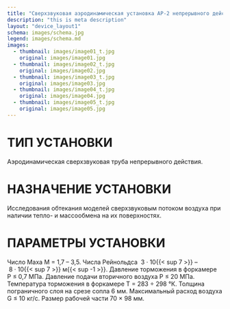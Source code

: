 ```yaml
---
title: "Сверхзвуковая аэродинамическая установка AP-2 непрерывного действия"
description: "this is meta description"
layout: "device_layout1"
schema: images/schema.jpg
legend: images/schema.md
images:
  - thumbnail: images/image01_t.jpg
    original: images/image01.jpg
  - thumbnail: images/image02_t.jpg
    original: images/image02.jpg
  - thumbnail: images/image03_t.jpg
    original: images/image03.jpg
  - thumbnail: images/image04_t.jpg
    original: images/image04.jpg
  - thumbnail: images/image05_t.jpg
    original: images/image05.jpg
---
```


# ТИП УСТАНОВКИ
Аэродинамическая сверхзвуковая труба непрерывного действия.

# НАЗНАЧЕНИЕ УСТАНОВКИ
Исследования обтекания моделей сверхзвуковым потоком воздуха при наличии тепло- и массообмена на их поверхностях.

# ПАРАМЕТРЫ УСТАНОВКИ
Число Маха M&nbsp;=&nbsp;1,7&nbsp;–&nbsp;3,5. Числа Рейнольдса &nbsp;3&nbsp;·&nbsp;10{{< sup 7 >}}&nbsp;–&nbsp;8&nbsp;·&nbsp;10{{< sup 7 >}}&nbsp;м{{< sup -1 >}}. Давление торможения в форкамере P&nbsp;≤&nbsp;0,7&nbsp;МПа. Давление подачи вторичного воздуха Р&nbsp;≤&nbsp;20&nbsp;МПа. Температура торможения в форкамере T&nbsp;=&nbsp;283&nbsp;÷&nbsp;298&nbsp;&#176;К. Толщина пограничного слоя на срезе сопла 6&nbsp;мм. Максимальный расход воздуха G&nbsp;≤&nbsp;10&nbsp;кг/с. Размер рабочей части 70&nbsp;&times;&nbsp;98&nbsp;мм.